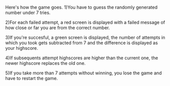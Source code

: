 Here's how the game goes.
1)You have to guess the randomly generated number under 7 tries.

2)For each failed attempt, a red screen is displayed with a failed message of how close or far you are from the correct number.

3)If you're succesful, a green screen is displayed, the number of attempts in which you took
gets subtracted from 7 and the difference is displayed as your highscore.

4)If subsequents attempt highscores are higher than the current one, the newer highscore replaces the old one.

5)If you take more than 7 attempts without winning, you lose the game and have to restart the game.
